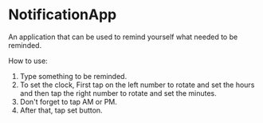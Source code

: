 # NotificationApp

An application that can be used to remind yourself what needed to be reminded.

How to use:
  1. Type something to be reminded.
  2. To set the clock, First tap on the left number to rotate and set the hours and then tap the right number to rotate and set the     minutes.
  3. Don't forget to tap AM or PM.
  3. After that, tap set button.
  
